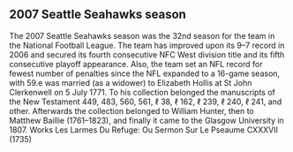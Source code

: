 ## 2007 Seattle Seahawks season

The 2007 Seattle Seahawks season was the 32nd season for the team in the National Football League. The team has improved upon its 9–7 record in 2006 and secured its fourth consecutive NFC West division title and its fifth consecutive playoff appearance. Also, the team set an NFL record for fewest number of penalties since the NFL expanded to a 16-game season, with 59.e was married (as a widower) to Elizabeth Hollis at St John Clerkenwell on 5 July 1771.
To his collection belonged the manuscripts of the New Testament 449, 483, 560, 561, ℓ 38, ℓ 162, ℓ 239, ℓ 240, ℓ 241, and other. Afterwards the collection belonged to William Hunter, then to Matthew Baillie (1761–1823), and finally it came to the Glasgow University in 1807.
Works
Les Larmes Du Refuge: Ou Sermon Sur Le Pseaume CXXXVII (1735)